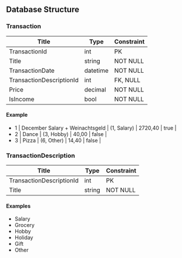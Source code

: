 ## Database Structure

### Transaction

| Title                    | Type     | Constraint |
| ------------------------ | -------- | ---------- |
| TransactionId            | int      | PK         |
| Title                    | string   | NOT NULL   |
| TransactionDate          | datetime | NOT NULL   |
| TransactionDescriptionId | int      | FK, NULL   |
| Price                    | decimal  | NOT NULL   |
| IsIncome                 | bool     | NOT NULL   |

#### Example

- 1 | December Salary + Weinachtsgeld | (1, Salary) | 2720,40 | true |
- 2 | Dance | (3, Hobby) | 40,00 | false |
- 3 | Pizza | (6, Other) | 14,40 | false |

### TransactionDescription

| Title                    | Type   | Constraint |
| ------------------------ | ------ | ---------- |
| TransactionDescriptionId | int    | PK         |
| Title                    | string | NOT NULL   |

#### Examples

- Salary
- Grocery
- Hobby
- Holiday
- Gift
- Other
